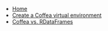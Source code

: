 * [Home](https://github.com/jniedzie/SVJanalysis/wiki)
* [Create a Coffea virtual environment](https://github.com/jniedzie/SVJanalysis/wiki/Create-a-Coffea-virtual-environment)
* [Coffea vs. RDataFrames](https://github.com/jniedzie/SVJanalysis/wiki/Coffea-vs.-RDataFrame)